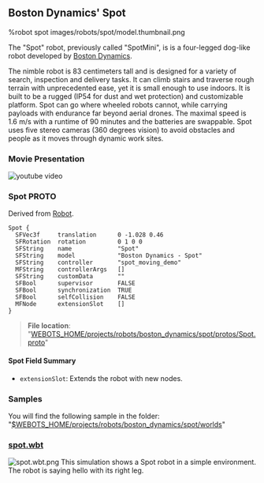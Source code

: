 ## Boston Dynamics' Spot

%robot spot images/robots/spot/model.thumbnail.png

The "Spot" robot, previously called "SpotMini", is is a four-legged dog-like robot developed by [Boston Dynamics](https://www.bostondynamics.com/spot).

The nimble robot is 83 centimeters tall and is designed for a variety of search, inspection and delivery tasks.
It can climb stairs and traverse rough terrain with unprecedented ease, yet it is small enough to use indoors.
It is built to be a rugged (IP54 for dust and wet protection) and customizable platform.
Spot can go where wheeled robots cannot, while carrying payloads with endurance far beyond aerial drones.
The maximal speed is 1.6 m/s with a runtime of 90 minutes and the batteries are swappable.
Spot uses five stereo cameras (360 degrees vision) to avoid obstacles and people as it moves through dynamic work sites.

### Movie Presentation

![youtube video](https://www.youtube.com/watch?v=b5mVe6dk0wI)

### Spot PROTO

Derived from [Robot](../reference/robot.md).

```
Spot {
  SFVec3f     translation      0 -1.028 0.46
  SFRotation  rotation         0 1 0 0
  SFString    name             "Spot"
  SFString    model            "Boston Dynamics - Spot"
  SFString    controller       "spot_moving_demo"
  MFString    controllerArgs   []
  SFString    customData       ""
  SFBool      supervisor       FALSE
  SFBool      synchronization  TRUE
  SFBool      selfCollision    FALSE
  MFNode      extensionSlot    []
}
```

> **File location**: "[WEBOTS\_HOME/projects/robots/boston\_dynamics/spot/protos/Spot.proto](https://github.com/cyberbotics/webots/tree/{version}/projects/robots/boston_dynamics/spot/protos/Spot.proto)"

#### Spot Field Summary

- `extensionSlot`: Extends the robot with new nodes.

### Samples

You will find the following sample in the folder: "[$WEBOTS\_HOME/projects/robots/boston\_dynamics/spot/worlds](https://github.com/cyberbotics/webots/tree/{version}/projects/robots/boston_dynamics/spot/worlds)"

### [spot.wbt](https://github.com/cyberbotics/webots/tree/{version}/projects/robots/boston_dynamics/spot/worlds/spot.wbt)

![spot.wbt.png](images/robots/spot/spot.wbt.thumbnail.jpg) This simulation shows a Spot robot in a simple environment.
The robot is saying hello with its right leg.
